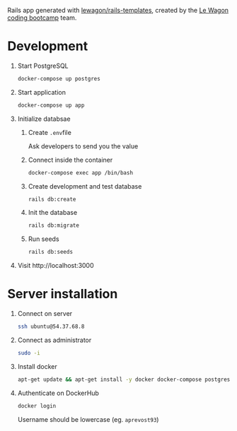 Rails app generated with [lewagon/rails-templates](https://github.com/lewagon/rails-templates), created by the [Le Wagon coding bootcamp](https://www.lewagon.com) team.

# Development

1. Start PostgreSQL

    ```bash
    docker-compose up postgres
    ```

1. Start application

    ```bash
    docker-compose up app
    ```

1. Initialize databsae

    1. Create `.env`file

        Ask developers to send you the value

    1. Connect inside the container

        ```bash
        docker-compose exec app /bin/bash
        ```

    1. Create development and test database

        ```bash
        rails db:create
        ```

    1. Init the database

        ```bash
        rails db:migrate
        ```

    1. Run seeds

        ```bash
        rails db:seeds
        ```

1. Visit http://localhost:3000

# Server installation

1. Connect on server

    ```bash
    ssh ubuntu@54.37.68.8
    ```

1. Connect as administrator

    ```bash
    sudo -i
    ```

1. Install docker

    ```bash
    apt-get update && apt-get install -y docker docker-compose postgresql-client
    ```

1. Authenticate on DockerHub

    ```bash
    docker login
    ```

    Username should be lowercase (eg. `aprevost93`)
